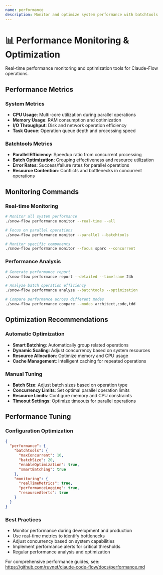 ```yaml
---
name: performance
description: Monitor and optimize system performance with batchtools
---
```


# 📊 Performance Monitoring & Optimization

Real-time performance monitoring and optimization tools for Claude-Flow operations.

## Performance Metrics

### System Metrics
- **CPU Usage**: Multi-core utilization during parallel operations
- **Memory Usage**: RAM consumption and optimization
- **I/O Throughput**: Disk and network operation efficiency
- **Task Queue**: Operation queue depth and processing speed

### Batchtools Metrics
- **Parallel Efficiency**: Speedup ratio from concurrent processing
- **Batch Optimization**: Grouping effectiveness and resource utilization
- **Error Rates**: Success/failure rates for parallel operations
- **Resource Contention**: Conflicts and bottlenecks in concurrent operations

## Monitoring Commands

### Real-time Monitoring
```bash
# Monitor all system performance
./snow-flow performance monitor --real-time --all

# Focus on parallel operations
./snow-flow performance monitor --parallel --batchtools

# Monitor specific components
./snow-flow performance monitor --focus sparc --concurrent
```

### Performance Analysis
```bash
# Generate performance report
./snow-flow performance report --detailed --timeframe 24h

# Analyze batch operation efficiency
./snow-flow performance analyze --batchtools --optimization

# Compare performance across different modes
./snow-flow performance compare --modes architect,code,tdd
```

## Optimization Recommendations

### Automatic Optimization
- **Smart Batching**: Automatically group related operations
- **Dynamic Scaling**: Adjust concurrency based on system resources
- **Resource Allocation**: Optimize memory and CPU usage
- **Cache Management**: Intelligent caching for repeated operations

### Manual Tuning
- **Batch Size**: Adjust batch sizes based on operation type
- **Concurrency Limits**: Set optimal parallel operation limits
- **Resource Limits**: Configure memory and CPU constraints
- **Timeout Settings**: Optimize timeouts for parallel operations

## Performance Tuning

### Configuration Optimization
```json
{
  "performance": {
    "batchtools": {
      "maxConcurrent": 10,
      "batchSize": 20,
      "enableOptimization": true,
      "smartBatching": true
    },
    "monitoring": {
      "realTimeMetrics": true,
      "performanceLogging": true,
      "resourceAlerts": true
    }
  }
}
```

### Best Practices
- Monitor performance during development and production
- Use real-time metrics to identify bottlenecks
- Adjust concurrency based on system capabilities
- Implement performance alerts for critical thresholds
- Regular performance analysis and optimization

For comprehensive performance guides, see: https://github.com/ruvnet/claude-code-flow/docs/performance.md
